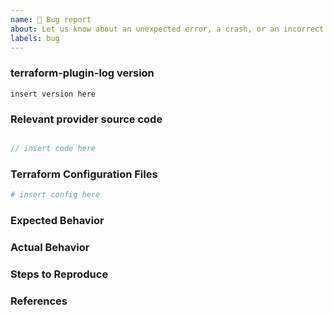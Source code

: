 ```yaml
---
name: 🐛 Bug report
about: Let us know about an unexpected error, a crash, or an incorrect behavior.
labels: bug
---
```


### terraform-plugin-log version
<!---
Inspect your go.mod as below to find the version, and paste the result between
the ``` marks below.

go list -m github.com/hashicorp/terraform-plugin-log/...

If you are not running the latest version of terraform-plugin-log, please try
upgrading because your bug may have already been fixed.
-->

```
insert version here
```

### Relevant provider source code

<!--
Paste any Go code that you believe to be relevant to the bug
When in doubt, a minimal reproduction is best
-->
```go

// insert code here

```

### Terraform Configuration Files
<!--
Paste the relevant parts of your Terraform configuration between the ``` marks below.
-->

```tf
# insert config here
```


### Expected Behavior
<!--
What should have happened?
-->

### Actual Behavior
<!--
What actually happened?
-->

### Steps to Reproduce
<!--
Please list the full steps required to reproduce the issue, for example:
1. `terraform init`
2. `terraform apply`
-->

### References
<!--
Are there any other GitHub issues (open or closed) or Pull Requests that should be linked here? For example:

- #6017
-->
